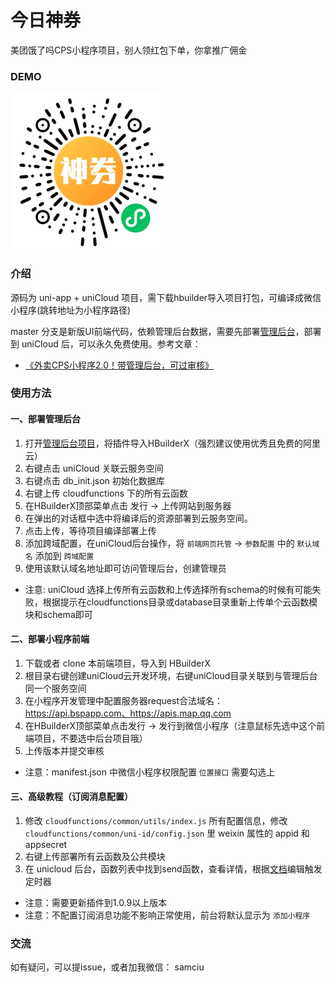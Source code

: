 
# 今日神券

美团饿了吗CPS小程序项目，别人领红包下单，你拿推广佣金

### DEMO

<img src="./examples/code.jpg" width="250" />


### 介绍

源码为 uni-app + uniCloud 项目，需下载hbuilder导入项目打包，可编译成微信小程序(跳转地址为小程序路径)

master 分支是新版UI前端代码，依赖管理后台数据，需要先部署[管理后台](https://ext.dcloud.net.cn/plugin?id=4324)，部署到 uniCloud 后，可以永久免费使用。参考文章：

- [《外卖CPS小程序2.0！带管理后台，可过审核》](https://mp.weixin.qq.com/s/YvTKaEcrNguYsDo8rea7LQ)

### 使用方法

#### 一、部署管理后台
1. 打开[管理后台项目](https://ext.dcloud.net.cn/plugin?id=4324)，将插件导入HBuilderX（强烈建议使用优秀且免费的阿里云）
2. 右键点击 uniCloud 关联云服务空间
3. 右键点击 db_init.json 初始化数据库
4. 右键上传 cloudfunctions 下的所有云函数
5. 在HBuilderX顶部菜单点击 发行 -> 上传网站到服务器
6. 在弹出的对话框中选中将编译后的资源部署到云服务空间。
7. 点击上传，等待项目编译部署上传
8. 添加跨域配置，在uniCloud后台操作，将 `前端网页托管` -> `参数配置` 中的 `默认域名` 添加到 `跨域配置`
9. 使用该默认域名地址即可访问管理后台，创建管理员

- 注意: uniCloud 选择上传所有云函数和上传选择所有schema的时候有可能失败，根据提示在cloudfunctions目录或database目录重新上传单个云函数模块和schema即可

#### 二、部署小程序前端
1. 下载或者 clone 本前端项目，导入到 HBuilderX
2. 根目录右键创建uniCloud云开发环境，右键uniCloud目录关联到与管理后台同一个服务空间
3. 在小程序开发管理中配置服务器request合法域名：https://api.bspapp.com、https://apis.map.qq.com
4. 在HBuilderX顶部菜单点击发行 -> 发行到微信小程序（注意鼠标先选中这个前端项目，不要选中后台项目哦）
5. 上传版本并提交审核

- 注意：manifest.json 中微信小程序权限配置 `位置接口` 需要勾选上

#### 三、高级教程（订阅消息配置）
1. 修改 `cloudfunctions/common/utils/index.js` 所有配置信息，修改 `cloudfunctions/common/uni-id/config.json` 里 weixin 属性的 appid 和appsecret
2. 右键上传部署所有云函数及公共模块
3. 在 unicloud 后台，函数列表中找到send函数，查看详情，根据[文档](https://uniapp.dcloud.io/uniCloud/trigger)编辑触发定时器

- 注意：需要更新插件到1.0.9以上版本
- 注意：不配置订阅消息功能不影响正常使用，前台将默认显示为 `添加小程序`
### 交流

如有疑问，可以提issue，或者加我微信： samciu
